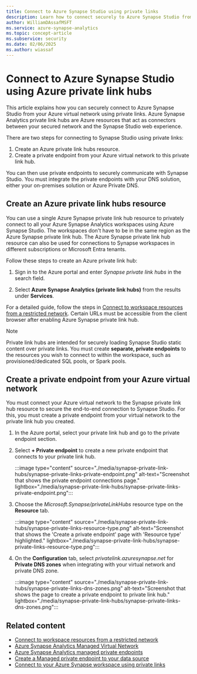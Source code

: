 ```yaml
---
title: Connect to Azure Synapse Studio using private links
description: Learn how to connect securely to Azure Synapse Studio from your virtual network using Azure private link hubs.
author: WilliamDAssafMSFT 
ms.service: azure-synapse-analytics
ms.topic: concept-article
ms.subservice: security 
ms.date: 02/06/2025 
ms.author: wiassaf
---
```


# Connect to Azure Synapse Studio using Azure private link hubs

This article explains how you can securely connect to Azure Synapse Studio from your Azure virtual network using private links. Azure Synapse Analytics private link hubs are Azure resources that act as connectors between your secured network and the Synapse Studio web experience.

There are two steps for connecting to Synapse Studio using private links:

1. Create an Azure private link hubs resource.
1. Create a private endpoint from your Azure virtual network to this private link hub.

You can then use private endpoints to securely communicate with Synapse Studio. You must integrate the private endpoints with your DNS solution, either your on-premises solution or Azure Private DNS.

## Create an Azure private link hubs resource

You can use a single Azure Synapse private link hub resource to privately connect to all your Azure Synapse Analytics workspaces using Azure Synapse Studio. The workspaces don't have to be in the same region as the Azure Synapse private link hub. The Azure Synapse private link hub resource can also be used for connections to Synapse workspaces in different subscriptions or Microsoft Entra tenants.

Follow these steps to create an Azure private link hub:

1. Sign in to the Azure portal and enter *Synapse private link hubs* in the search field.

1. Select **Azure Synapse Analytics (private link hubs)** from the results under **Services**.

For a detailed guide, follow the steps in [Connect to workspace resources from a restricted network](./how-to-connect-to-workspace-from-restricted-network.md). Certain URLs must be accessible from the client browser after enabling Azure Synapse private link hub.

>[!NOTE]
>Private link hubs are intended for securely loading Synapse Studio static content over private links. You must create **separate, private endpoints** to the resources you wish to connect to within the workspace, such as provisioned/dedicated SQL pools, or Spark pools.

## Create a private endpoint from your Azure virtual network

You must connect your Azure virtual network to the Synapse private link hub resource to secure the end-to-end connection to Synapse Studio. For this, you must create a private endpoint from your virtual network to the private link hub you created.

1. In the Azure portal, select your private link hub and go to the private endpoint section.

1. Select **+ Private endpoint** to create a new private endpoint that connects to your private link hub.

    :::image type="content" source="./media/synapse-private-link-hubs/synapse-private-links-private-endpoint.png" alt-text="Screenshot that shows the private endpoint connections page." lightbox="./media/synapse-private-link-hubs/synapse-private-links-private-endpoint.png":::

1. Choose the *Microsoft.Synapse/privateLinkHubs* resource type on the **Resource** tab.

    :::image type="content" source="./media/synapse-private-link-hubs/synapse-private-links-resource-type.png" alt-text="Screenshot that shows the 'Create a private endpoint' page with 'Resource type' highlighted." lightbox="./media/synapse-private-link-hubs/synapse-private-links-resource-type.png":::

1. On the **Configuration** tab, select *privatelink.azuresynapse.net* for **Private DNS zones** when integrating with your virtual network and private DNS zone.

    :::image type="content" source="./media/synapse-private-link-hubs/synapse-private-links-dns-zones.png" alt-text="Screenshot that shows the page to create a private endpoint to private link hub." lightbox="./media/synapse-private-link-hubs/synapse-private-links-dns-zones.png":::

## Related content

- [Connect to workspace resources from a restricted network](./how-to-connect-to-workspace-from-restricted-network.md)
- [Azure Synapse Analytics Managed Virtual Network](./synapse-workspace-managed-vnet.md)
- [Azure Synapse Analytics managed private endpoints](./synapse-workspace-managed-private-endpoints.md)
- [Create a Managed private endpoint to your data source](./how-to-create-managed-private-endpoints.md)
- [Connect to your Azure Synapse workspace using private links](./how-to-connect-to-workspace-with-private-links.md)
